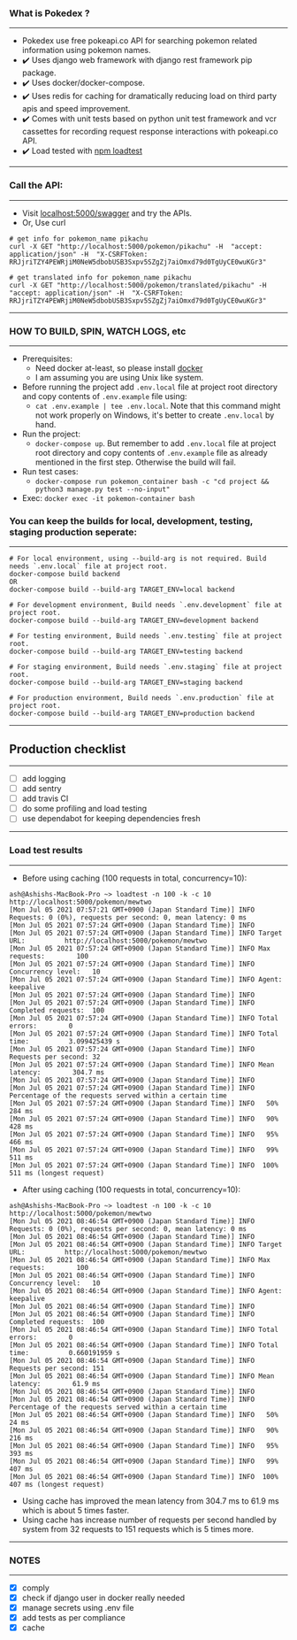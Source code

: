 ### What is Pokedex ? 

---

- Pokedex use free pokeapi.co API for searching pokemon related information using pokemon names.
- ✔️ Uses django web framework with django rest framework pip package. 
- ✔️ Uses docker/docker-compose.
- ✔️ Uses redis for caching for dramatically reducing load on third party apis and speed improvement. 
- ✔️ Comes with unit tests based on python unit test framework and vcr cassettes for recording request response interactions with pokeapi.co API. 
- ✔️ Load tested with [npm loadtest](https://www.npmjs.com/package/loadtest) 

---

### Call the API:

---

- Visit [localhost:5000/swagger](http://localhost:5000/swagger/) and try the APIs.
- Or, Use curl
```
# get info for pokemon_name pikachu
curl -X GET "http://localhost:5000/pokemon/pikachu" -H  "accept: application/json" -H  "X-CSRFToken: RRJjriTZY4PEWRjiM0NeW5dbobUSB3Sxpv5SZgZj7aiOmxd79d0TgUyCE0wuKGr3"

# get translated info for pokemon_name pikachu
curl -X GET "http://localhost:5000/pokemon/translated/pikachu" -H  "accept: application/json" -H  "X-CSRFToken: RRJjriTZY4PEWRjiM0NeW5dbobUSB3Sxpv5SZgZj7aiOmxd79d0TgUyCE0wuKGr3"
```

---

### HOW TO BUILD, SPIN, WATCH LOGS, etc

---

- Prerequisites: 
  - Need docker at-least, so please install [docker](https://docs.docker.com/get-docker/)
  - I am assuming you are using Unix like system. 
- Before running the project add `.env.local` file at project root directory and copy contents of `.env.example` file using:
  - `cat .env.example | tee .env.local`. Note that this command might not work properly on Windows, it's better to create `.env.local` by hand.
- Run the project:
  - `docker-compose up`. But remember to add `.env.local` file at project root directory and copy contents of `.env.example` file as already mentioned in the first step. Otherwise the build will fail.
- Run test cases: 
  - `docker-compose run pokemon_container bash -c "cd project &&  python3 manage.py test --no-input"` 
- Exec: `docker exec -it pokemon-container bash`
 
 
### You can keep the builds for local, development, testing, staging production seperate: 

---

```
# For local environment, using --build-arg is not required. Build needs `.env.local` file at project root.
docker-compose build backend
OR
docker-compose build --build-arg TARGET_ENV=local backend

# For development environment, Build needs `.env.development` file at project root.
docker-compose build --build-arg TARGET_ENV=development backend

# For testing environment, Build needs `.env.testing` file at project root.
docker-compose build --build-arg TARGET_ENV=testing backend

# For staging environment, Build needs `.env.staging` file at project root.
docker-compose build --build-arg TARGET_ENV=staging backend

# For production environment, Build needs `.env.production` file at project root.
docker-compose build --build-arg TARGET_ENV=production backend
```

---

## Production checklist

---

- [ ] add logging
- [ ] add sentry 
- [ ] add travis CI
- [ ] do some profiling and load testing
- [ ] use dependabot for keeping dependencies fresh

---

### Load test results 

---

- Before using caching (100 requests in total, concurrency=10):
```
ash@Ashishs-MacBook-Pro ~> loadtest -n 100 -k -c 10 http://localhost:5000/pokemon/mewtwo
[Mon Jul 05 2021 07:57:21 GMT+0900 (Japan Standard Time)] INFO Requests: 0 (0%), requests per second: 0, mean latency: 0 ms
[Mon Jul 05 2021 07:57:24 GMT+0900 (Japan Standard Time)] INFO
[Mon Jul 05 2021 07:57:24 GMT+0900 (Japan Standard Time)] INFO Target URL:          http://localhost:5000/pokemon/mewtwo
[Mon Jul 05 2021 07:57:24 GMT+0900 (Japan Standard Time)] INFO Max requests:        100
[Mon Jul 05 2021 07:57:24 GMT+0900 (Japan Standard Time)] INFO Concurrency level:   10
[Mon Jul 05 2021 07:57:24 GMT+0900 (Japan Standard Time)] INFO Agent:               keepalive
[Mon Jul 05 2021 07:57:24 GMT+0900 (Japan Standard Time)] INFO
[Mon Jul 05 2021 07:57:24 GMT+0900 (Japan Standard Time)] INFO Completed requests:  100
[Mon Jul 05 2021 07:57:24 GMT+0900 (Japan Standard Time)] INFO Total errors:        0
[Mon Jul 05 2021 07:57:24 GMT+0900 (Japan Standard Time)] INFO Total time:          3.099425439 s
[Mon Jul 05 2021 07:57:24 GMT+0900 (Japan Standard Time)] INFO Requests per second: 32
[Mon Jul 05 2021 07:57:24 GMT+0900 (Japan Standard Time)] INFO Mean latency:        304.7 ms
[Mon Jul 05 2021 07:57:24 GMT+0900 (Japan Standard Time)] INFO
[Mon Jul 05 2021 07:57:24 GMT+0900 (Japan Standard Time)] INFO Percentage of the requests served within a certain time
[Mon Jul 05 2021 07:57:24 GMT+0900 (Japan Standard Time)] INFO   50%      284 ms
[Mon Jul 05 2021 07:57:24 GMT+0900 (Japan Standard Time)] INFO   90%      428 ms
[Mon Jul 05 2021 07:57:24 GMT+0900 (Japan Standard Time)] INFO   95%      466 ms
[Mon Jul 05 2021 07:57:24 GMT+0900 (Japan Standard Time)] INFO   99%      511 ms
[Mon Jul 05 2021 07:57:24 GMT+0900 (Japan Standard Time)] INFO  100%      511 ms (longest request)
```

- After using caching (100 requests in total, concurrency=10):
```
ash@Ashishs-MacBook-Pro ~> loadtest -n 100 -k -c 10 http://localhost:5000/pokemon/mewtwo
[Mon Jul 05 2021 08:46:54 GMT+0900 (Japan Standard Time)] INFO Requests: 0 (0%), requests per second: 0, mean latency: 0 ms
[Mon Jul 05 2021 08:46:54 GMT+0900 (Japan Standard Time)] INFO
[Mon Jul 05 2021 08:46:54 GMT+0900 (Japan Standard Time)] INFO Target URL:          http://localhost:5000/pokemon/mewtwo
[Mon Jul 05 2021 08:46:54 GMT+0900 (Japan Standard Time)] INFO Max requests:        100
[Mon Jul 05 2021 08:46:54 GMT+0900 (Japan Standard Time)] INFO Concurrency level:   10
[Mon Jul 05 2021 08:46:54 GMT+0900 (Japan Standard Time)] INFO Agent:               keepalive
[Mon Jul 05 2021 08:46:54 GMT+0900 (Japan Standard Time)] INFO
[Mon Jul 05 2021 08:46:54 GMT+0900 (Japan Standard Time)] INFO Completed requests:  100
[Mon Jul 05 2021 08:46:54 GMT+0900 (Japan Standard Time)] INFO Total errors:        0
[Mon Jul 05 2021 08:46:54 GMT+0900 (Japan Standard Time)] INFO Total time:          0.660191959 s
[Mon Jul 05 2021 08:46:54 GMT+0900 (Japan Standard Time)] INFO Requests per second: 151
[Mon Jul 05 2021 08:46:54 GMT+0900 (Japan Standard Time)] INFO Mean latency:        61.9 ms
[Mon Jul 05 2021 08:46:54 GMT+0900 (Japan Standard Time)] INFO
[Mon Jul 05 2021 08:46:54 GMT+0900 (Japan Standard Time)] INFO Percentage of the requests served within a certain time
[Mon Jul 05 2021 08:46:54 GMT+0900 (Japan Standard Time)] INFO   50%      24 ms
[Mon Jul 05 2021 08:46:54 GMT+0900 (Japan Standard Time)] INFO   90%      216 ms
[Mon Jul 05 2021 08:46:54 GMT+0900 (Japan Standard Time)] INFO   95%      393 ms
[Mon Jul 05 2021 08:46:54 GMT+0900 (Japan Standard Time)] INFO   99%      407 ms
[Mon Jul 05 2021 08:46:54 GMT+0900 (Japan Standard Time)] INFO  100%      407 ms (longest request)
```
- Using cache has improved the mean latency from 304.7 ms to 61.9 ms which is about 5 times faster. 
- Using cache has increase number of requests per second handled by system from 32 requests to 151 requests which is 5 times more.

---

### NOTES

---

- [x] comply
- [x] check if django user in docker really needed 
- [x] manage secrets using .env file
- [x] add tests as per compliance
- [x] cache
